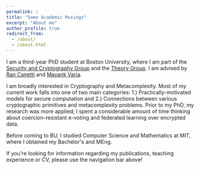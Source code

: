 ```yaml
---
permalink: /
title: "Some Academic Musings"
excerpt: "About me"
author_profile: true
redirect_from: 
  - /about/
  - /about.html
---
```


I am a third-year PhD student at Boston University, where I am part of the [Security and Cryptography Group](https://www.bu.edu/cs/groups/busec/) and the [Theory Group](https://www.bu.edu/tcs/). I am advised by [Ran Canetti](https://scholar.google.com/citations?user=-PWcE1YAAAAJ&hl=en) and [Mayank Varia](https://www.mvaria.com/).

I am broadly interested in Cryptography and Metacomplexity. Most of my current work falls into one of two main categories: 1.) Practically-motivated models for secure computation and 2.) Connections between various cryptographic primitives and metacomplexity problems. Prior to my PhD, my research was more applied; I spent a considerable amount of time thinking about coercion-resistant e-voting and federated learning over encrypted data. 

Before coming to BU, I studied Computer Science and Mathematics at MIT, where I obtained my Bachelor's and MEng.

If you're looking for information regarding my publications, teaching experience or CV, please use the navigation bar above!